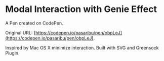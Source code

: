 # Modal Interaction with Genie Effect

A Pen created on CodePen.

Original URL: [https://codepen.io/pasaribu/pen/obpLeJ](https://codepen.io/pasaribu/pen/obpLeJ).

Inspired by Mac OS X minimize interaction. Built with SVG and Greensock Plugin.